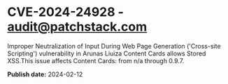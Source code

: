 # CVE-2024-24928 - audit@patchstack.com

Improper Neutralization of Input During Web Page Generation ('Cross-site Scripting') vulnerability in Arunas Liuiza Content Cards allows Stored XSS.This issue affects Content Cards: from n/a through 0.9.7.



**Publish date:** 2024-02-12

